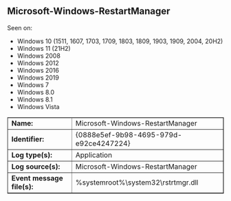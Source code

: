 ## Microsoft-Windows-RestartManager

Seen on:
* Windows 10 (1511, 1607, 1703, 1709, 1803, 1809, 1903, 1909, 2004, 20H2)
* Windows 11 (21H2)
* Windows 2008
* Windows 2012
* Windows 2016
* Windows 2019
* Windows 7
* Windows 8.0
* Windows 8.1
* Windows Vista

<table border="1" class="docutils">
  <tbody>
    <tr>
      <td><b>Name:</b></td>
      <td>Microsoft-Windows-RestartManager</td>
    </tr>
    <tr>
      <td><b>Identifier:</b></td>
      <td>{0888e5ef-9b98-4695-979d-e92ce4247224}</td>
    </tr>
    <tr>
      <td><b>Log type(s):</b></td>
      <td>Application</td>
    </tr>
    <tr>
      <td><b>Log source(s):</b></td>
      <td>Microsoft-Windows-RestartManager</td>
    </tr>
    <tr>
      <td><b>Event message file(s):</b></td>
      <td>%systemroot%\system32\rstrtmgr.dll</td>
    </tr>
  </tbody>
</table>

&nbsp;

